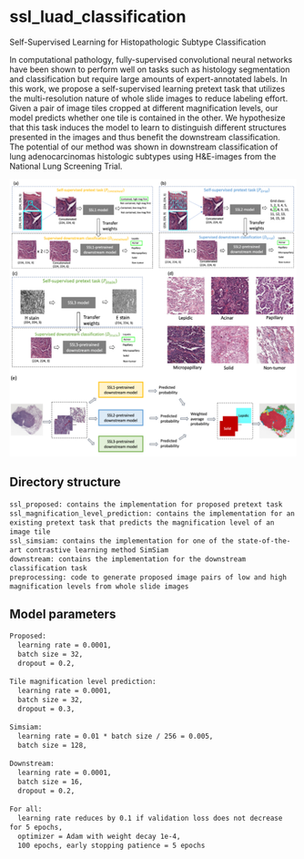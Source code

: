 # ssl_luad_classification
Self-Supervised Learning for Histopathologic Subtype Classification

In computational pathology, fully-supervised convolutional neural networks have been shown to perform well on tasks such as histology segmentation and classification but require large amounts of expert-annotated labels. In this work, we propose a self-supervised learning pretext task that utilizes the multi-resolution nature of whole slide images to reduce labeling effort. Given a pair of image tiles cropped at different magnification levels, our model predicts whether one tile is contained in the other. We hypothesize that this task induces the model to learn to distinguish different structures presented in the images and thus benefit the downstream classification. The potential of our method was shown in downstream classification of lung adenocarcinomas histologic subtypes using H\&E-images from the National Lung Screening Trial.

![overview](overview.png)

## Directory structure

```
ssl_proposed: contains the implementation for proposed pretext task
ssl_magnification_level_prediction: contains the implementation for an existing pretext task that predicts the magnification level of an image tile
ssl_simsiam: contains the implementation for one of the state-of-the-art contrastive learning method SimSiam
downstream: contains the implementation for the downstream classification task
preprocessing: code to generate proposed image pairs of low and high magnification levels from whole slide images
```

## Model parameters

```
Proposed: 
  learning rate = 0.0001, 
  batch size = 32, 
  dropout = 0.2, 
  
Tile magnification level prediction: 
  learning rate = 0.0001, 
  batch size = 32, 
  dropout = 0.3, 
  
Simsiam: 
  learning rate = 0.01 * batch size / 256 = 0.005, 
  batch size = 128, 

Downstream:
  learning rate = 0.0001, 
  batch size = 16, 
  dropout = 0.2, 

For all: 
  learning rate reduces by 0.1 if validation loss does not decrease for 5 epochs,
  optimizer = Adam with weight decay 1e-4, 
  100 epochs, early stopping patience = 5 epochs
```
